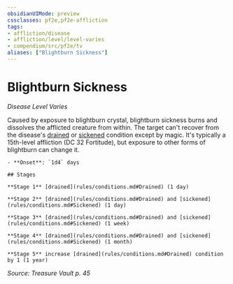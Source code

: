 ```yaml
---
obsidianUIMode: preview
cssclasses: pf2e,pf2e-affliction
tags:
- affliction/disease
- affliction/level/level-varies
- compendium/src/pf2e/tv
aliases: ["Blightburn Sickness"]
---
```

# Blightburn Sickness
*Disease Level Varies*  

Caused by exposure to blightburn crystal, blightburn sickness burns and dissolves the afflicted creature from within. The target can't recover from the disease's [drained](rules/conditions.md#Drained) or [sickened](rules/conditions.md#Sickened) condition except by magic. It's typically a 15th-level affliction (DC 32 Fortitude), but exposure to other forms of blightburn can change it.

```ad-inline-affliction
- **Onset**: `1d4` days

## Stages

**Stage 1** [drained](rules/conditions.md#Drained) (1 day)

**Stage 2** [drained](rules/conditions.md#Drained) and [sickened](rules/conditions.md#Sickened) (1 day)

**Stage 3** [drained](rules/conditions.md#Drained) and [sickened](rules/conditions.md#Sickened) (1 week)

**Stage 4** [drained](rules/conditions.md#Drained) and [sickened](rules/conditions.md#Sickened) (1 month)

**Stage 5** increase [drained](rules/conditions.md#Drained) condition by 1 (1 year)
```

*Source: Treasure Vault p. 45*